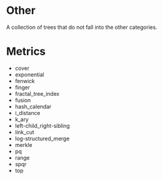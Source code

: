 # Other
A collection of trees that do not fall into the other categories.

# Metrics
- cover
- exponential
- fenwick
- finger
- fractal_tree_index
- fusion
- hash_calendar
- i_distance
- k_ary
- left-child_right-sibling
- link_cut
- log-structured_merge
- merkle
- pq
- range
- spqr
- top
